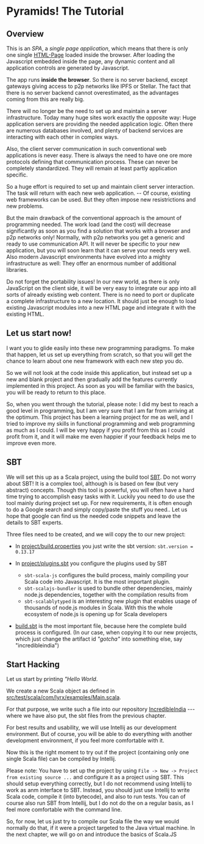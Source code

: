 # Pyramids! The Tutorial #

## Overview ##

This is an *SPA*, a *single page application*, which means that
there is only one single [HTML-Page](src/main/webapp/index.html)
loaded inside the browser. After loading the Javascript
embedded inside the page, 
any dynamic content and all application 
controls are generated  by Javascript.

The app runs **inside the browser**. So there is no server backend, except
gateways giving access to p2p networks like IPFS or Stellar. The fact
that there is no server backend cannot overestimated, as the advantages
coming from this are really big. 

There will no longer be the need to set up and maintain a server infrastructure. Today
many huge sites work exactly the opposite way: Huge application servers
are providing the needed application logic. Often there are numerous 
databases involved, and plenty of backend services are interacting with
each other in complex ways.

Also, the client server communication in such conventional web applications is never easy. 
There is always the need to 
have one ore more protocols defining that communication process.  These
can never be completely standardized.
They will remain  at least
partly application specific. 

So  a huge effort is required to
set up and maintain client server interaction. The task will return with each
new web application. -- Of course, existing web frameworks can be 
used. But they often impose
new resistrictions and new problems. 

But the main drawback of the conventional approach 
is the amount of programming needed. The work load (and the cost) 
will decrease significantly as soon as you find a solution that works with 
a browser and p2p networks only! 
Normally, with p2p networks you get a generic and ready to use communication
API. It will never be specific to your new application, but you will soon
learn that it can serve your needs very well. Also modern Javascript 
environments have evolved into a mighty infrastructure as well: They
offer an enormous number of additional libraries. 

Do not forget the portability issues! In our new world,
as there is only JavaScript on the client side, it will be very
easy to integrate our app into all sorts of already existing web content. 
There is no need to port or duplicate a complete infrastructure to 
a new location. It should just be enough to load existing Javascript modules
into a new HTML page and integrate it with the existing HTML.

## Let us start now! ##

I want you to glide easily into these new programming paradigms. 
To make that happen, let us set up everything from scratch, so that
you will get the chance to learn about one new framework with each 
new step you do. 

So we will not look at the code inside this application, but instead set up 
a new and blank project and then gradually add the features currently
implemented in this project.
As soon as you will be  familiar with the basics, you 
will be ready to return to this place. 

So, when you went through the tutorial, please note: I did my best to reach a good level in programming, 
but I am very sure that I am far from arriving at the optimum. This project has been
a learning project for me as well, and I tried to improve my skills in functional programming
and web programming as much as I could. I will be very happy if you profit from
this as I could profit from it, and it will make me even happier if your feedback 
helps me to improve even more.

## SBT ##

We will set this up as a Scala project, using the build tool [SBT](https://www.scala-sbt.org/).
Do not worry about SBT! It is a complex tool, although is is based on few (but very abstract)
concepts. Though this tool is powerful, you will often have a hard time trying to accomplish 
easy tasks with it. Luckily you need to do use the tool mainly during project set up.
For new requirements, it is often enough to do a Google search and 
simply copy/paste the stuff you need.. Let us
hope that google can find us the needed code snippets
and  leave the details to SBT experts.

Three files need to be created, and we will copy the to our new project:
 
- In [project/build.properties](project/build.properties) 
  you just write the sbt version: `sbt.version = 0.13.17`
- In [project/plugins.sbt](project/plugins.sbt) you configure the plugins 
  used by SBT
  - `sbt-scala-js` configures the build process, mainly 
     compiling your Scala code into Javascript. 
     It is the most important plugin.
  - `sbt-scalajs-bundler` is used to bundle other dependencies,
     mainly node.js dependencies, together with the compilation
     results from      
  - `sbt-scalablytyped` is an interesting new plugin that enables
    usage of thousands of node.js modules in Scala. With this the
    whole ecosystem of node.js is opening up for Scala developers
   
- [build.sbt](build.sbt) is the most important file, because here
  the complete build process is configured. (In our case, when 
  copying it to our new projects, which just change the artifact id
  *"gotcha"* into something else, say "incredibleindia")
  
## Start Hacking ##

Let us start by printing *"Hello World*. 

We create a new Scala object
as defined in
 [src/test/scala/com/lyrx/examples/Main.scala](src/test/scala/com/lyrx/examples/Main.scala).

For that purpose, we write such a file into our  repository
[IncredibleIndia](https://github.com/deshbandhumishra/euroindian) --- where
we have also put, the sbt files from the previous chapter.

For best results and usability, we will use Intellij as  our development environment. But
of course, you will be able to do everything with another development environment, if
you feel more comfortable with it.

Now this is the right moment to try out if the project (containing only one single Scala file)
can be compiled by Intellij.

Please note: You have to set up the project by using `File -> New -> Project from existing source ...`
and configure it as a project using SBT. This should setup everything correctly, but I do not recommend
using Intellij to work as anm interface  to SBT. Instead, you should just use Intellij to write 
Scala code, compile it (into bytecode), and also to run tests. You can of course also run SBT from
Intellij, but I do not do the on a regular basis, as I feel more comfortable with the command line.

So, for now, let us just try to compile our Scala file the way we would normally do that, if it were
a project targeted to the Java virtual machine. In the next chapter, we will go on and 
introduce the basics of Scala.JS



    





 

 
 
 